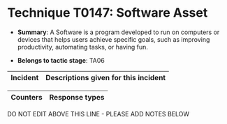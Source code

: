 # Technique T0147: Software Asset

* **Summary**: A Software is a program developed to run on computers or devices that helps users achieve specific goals, such as improving productivity, automating tasks, or having fun.

* **Belongs to tactic stage**: TA06


| Incident | Descriptions given for this incident |
| -------- | -------------------- |



| Counters | Response types |
| -------- | -------------- |


DO NOT EDIT ABOVE THIS LINE - PLEASE ADD NOTES BELOW